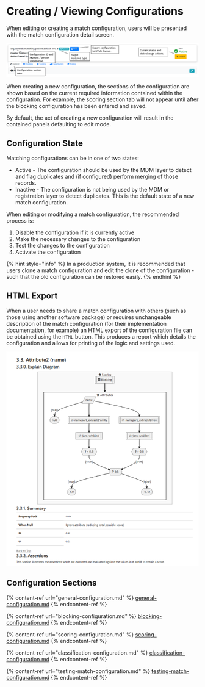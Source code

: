 # Creating / Viewing Configurations

When editing or creating a match configuration, users will be presented with the match configuration detail screen.

![](<../../../.gitbook/assets/image (606).png>)

When creating a new configuration, the sections of the configuration are shown based on the current required information contained within the configuration. For example, the scoring section tab will not appear until after the blocking configuration has been entered and saved.

By default, the act of creating a new configuration will result in the contained panels defaulting to edit mode.

## Configuration State

Matching configurations can be in one of two states:

* Active - The configuration should be used by the MDM layer to detect and flag duplicates and (if configured) perform merging of those records.
* Inactive - The configuration is not being used by the MDM or registration layer to detect duplicates. This is the default state of a new match configuration.

When editing or modifying a match configuration, the recommended process is:

1. Disable the configuration if it is currently active
2. Make the necessary changes to the configuration
3. Test the changes to the configuration
4. Activate the configuration

{% hint style="info" %}
In a production system, it is recommended that users clone a match configuration and edit the clone of the configuration - such that the old configuration can be restored easily.
{% endhint %}

## HTML Export

When a user needs to share a match configuration with others (such as those using another software package) or requires unchangeable description of the match configuration (for their implementation documentation, for example) an HTML export of the configuration file can be obtained using the `HTML` button. This produces a report which details the configuration and allows for printing of the logic and settings used.

![](<../../../.gitbook/assets/image (110).png>)

## Configuration Sections

{% content-ref url="general-configuration.md" %}
[general-configuration.md](general-configuration.md)
{% endcontent-ref %}

{% content-ref url="blocking-configuration.md" %}
[blocking-configuration.md](blocking-configuration.md)
{% endcontent-ref %}

{% content-ref url="scoring-configuration.md" %}
[scoring-configuration.md](scoring-configuration.md)
{% endcontent-ref %}

{% content-ref url="classification-configuration.md" %}
[classification-configuration.md](classification-configuration.md)
{% endcontent-ref %}

{% content-ref url="testing-match-configuration.md" %}
[testing-match-configuration.md](testing-match-configuration.md)
{% endcontent-ref %}
